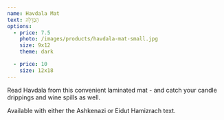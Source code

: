 ```yaml
---
name: Havdala Mat
text: הַבְדָלָה
options:
  - price: 7.5
    photo: /images/products/havdala-mat-small.jpg
    size: 9x12
    theme: dark

  - price: 10
    size: 12x18
---
```


Read Havdala from this convenient laminated mat - and catch your candle drippings and wine spills as well.

Available with either the Ashkenazi or Eidut Hamizrach text.